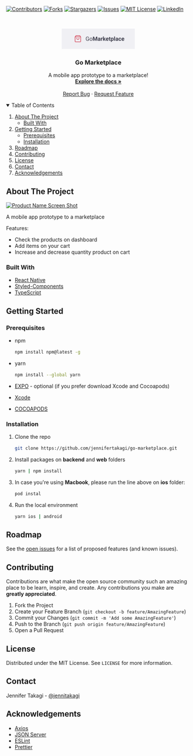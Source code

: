 <!-- Inspired by https://github.com/jennifertakagi/go-marketplace -->

<!-- PROJECT SHIELDS -->
[![Contributors][contributors-shield]][contributors-url]
[![Forks][forks-shield]][forks-url]
[![Stargazers][stars-shield]][stars-url]
[![Issues][issues-shield]][issues-url]
[![MIT License][license-shield]][license-url]
[![LinkedIn][linkedin-shield]][linkedin-url]



<!-- PROJECT LOGO -->
<br />
<p align="center">
  <a href="https://github.com/jennifertakagi/go-marketplace">
    <img src="docs/logo.png" alt="Logo" width="200">
  </a>

  <h3 align="center">Go Marketplace</h3>

  <p align="center">
     A mobile app prototype to a marketplace!
    <br />
    <a href="https://github.com/jennifertakagi/go-marketplace"><strong>Explore the docs »</strong></a>
    <br />
    <br />
    <a href="https://github.com/jennifertakagi/go-marketplace/issues">Report Bug</a>
    ·
    <a href="https://github.com/jennifertakagi/go-marketplace/issues">Request Feature</a>
  </p>
</p>



<!-- TABLE OF CONTENTS -->
<details open="open">
  <summary>Table of Contents</summary>
  <ol>
    <li>
      <a href="#about-the-project">About The Project</a>
      <ul>
        <li><a href="#built-with">Built With</a></li>
      </ul>
    </li>
    <li>
      <a href="#getting-started">Getting Started</a>
      <ul>
        <li><a href="#prerequisites">Prerequisites</a></li>
        <li><a href="#installation">Installation</a></li>
      </ul>
    </li>
    <li><a href="#roadmap">Roadmap</a></li>
    <li><a href="#contributing">Contributing</a></li>
    <li><a href="#license">License</a></li>
    <li><a href="#contact">Contact</a></li>
    <li><a href="#acknowledgements">Acknowledgements</a></li>
  </ol>
</details>



<!-- ABOUT THE PROJECT -->
## About The Project

[![Product Name Screen Shot][product-screenshot]](#)

A mobile app prototype to a marketplace

Features:
* Check the products on dashboard
* Add items on your cart
* Increase and decrease quantity product on cart



### Built With

* [React Native](https://reactnative.dev/)
* [Styled-Components](https://styled-components.com/)
* [TypeScript](https://www.typescriptlang.org/)



<!-- GETTING STARTED -->
## Getting Started

### Prerequisites

* npm
  ```sh
  npm install npm@latest -g
  ```

* yarn
  ```sh
  npm install --global yarn
  ```

* [EXPO](https://expo.io/) - optional (if you prefer download Xcode and Cocoapods)

* [Xcode](https://apps.apple.com/us/app/xcode/id497799835?mt=12)

* [COCOAPODS](https://cocoapods.org/)



### Installation

1. Clone the repo
   ```sh
   git clone https://github.com/jennifertakagi/go-marketplace.git
   ```
2. Install packages on **backend** and **web** folders
   ```sh
   yarn | npm install
   ```
3. In case you're using **Macbook**, please run the line above on **ios** folder:
   ```sh
   pod instal
   ```
4. Run the local environment
   ```sh
   yarn ios | android
   ```



<!-- ROADMAP -->
## Roadmap

See the [open issues](https://github.com/jennifertakagi/go-marketplace/issues) for a list of proposed features (and known issues).



<!-- CONTRIBUTING -->
## Contributing

Contributions are what make the open source community such an amazing place to be learn, inspire, and create. Any contributions you make are **greatly appreciated**.

1. Fork the Project
2. Create your Feature Branch (`git checkout -b feature/AmazingFeature`)
3. Commit your Changes (`git commit -m 'Add some AmazingFeature'`)
4. Push to the Branch (`git push origin feature/AmazingFeature`)
5. Open a Pull Request



<!-- LICENSE -->
## License

Distributed under the MIT License. See `LICENSE` for more information.



<!-- CONTACT -->
## Contact

Jennifer Takagi - [@jennitakagi](https://twitter.com/jennitakagi)



<!-- ACKNOWLEDGEMENTS -->
## Acknowledgements
* [Axios](https://github.com/axios/axios)
* [JSON Server](https://github.com/typicode/json-server)
* [ESLint](https://eslint.org/)
* [Prettier](https://prettier.io/)



<!-- MARKDOWN LINKS & IMAGES -->
<!-- https://www.markdownguide.org/basic-syntax/#reference-style-links -->
[contributors-shield]: https://img.shields.io/github/contributors/jennifertakagi/go-marketplace.svg?style=for-the-badge
[contributors-url]: https://github.com/jennifertakagi/go-marketplace/graphs/contributors
[forks-shield]: https://img.shields.io/github/forks/jennifertakagi/go-marketplace.svg?style=for-the-badge
[forks-url]: https://github.com/jennifertakagi/go-marketplace/network/members
[stars-shield]: https://img.shields.io/github/stars/jennifertakagi/go-marketplace.svg?style=for-the-badge
[stars-url]: https://github.com/jennifertakagi/go-marketplace/stargazers
[issues-shield]: https://img.shields.io/github/issues/jennifertakagi/go-marketplace.svg?style=for-the-badge
[issues-url]: https://github.com/jennifertakagi/go-marketplace/issues
[license-shield]: https://img.shields.io/github/license/jennifertakagi/go-marketplace.svg?style=for-the-badge
[license-url]: https://github.com/jennifertakagi/go-marketplace/blob/master/LICENSE.txt
[linkedin-shield]: https://img.shields.io/badge/-LinkedIn-black.svg?style=for-the-badge&logo=linkedin&colorB=555
[linkedin-url]: https://linkedin.com/in/jennifertakagi
[product-screenshot]: docs/go-marketplace.gif